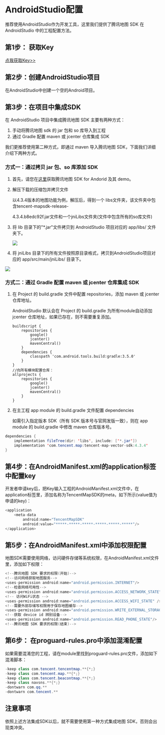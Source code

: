 # AndroidStudio配置

推荐使用AndroidStudio作为开发工具，这里我们提供了腾讯地图 SDK 在 AndroidStudio 中的工程配置方法。

## 第1步： 获取Key

[点我获取Key>>](/mobile/AndroidMapSDK/developerGuide/getKey)

##  第2步：创建AndroidStudio项目

在AndroidStudio中创建一个空的Android项目。

## 第3步：在项目中集成SDK
在 AndroidStudio 项目中集成腾讯地图 SDK 主要有两种方式：

1. 手动将腾讯地图 sdk 的 jar 包和 so 库导入到工程
2. 通过 Gradle 配置 maven 或 jcenter 仓库集成 SDK

我们更推荐使用第二种方式，即通过 maven 导入腾讯地图 SDK，下面我们详细介绍下两种方式。

### 方式一：通过拷贝 jar 包、so 库添加 SDK

1. 首先，请您在[这里](https://lbs.qq.com/android_v1/log.html)获取腾讯地图 SDK for Andorid 及其 demo。

2. 解压下载的压缩包并拷贝文件

   以4.3.4版本的地图功能为例，解压后，得到一个 libs文件夹，该文件夹中包含tencent-mapsdk-release-

   4.3.4.b8edc92f.jar文件和一个jniLibs文件夹(文件中包含所有的so库文件)

3. 将 lib 目录下的"*.jar"文件拷贝到 AndroidStudio 项目对应的 app/libs/ 文件夹下。

   ![](http://p.qpic.cn/lbsconsole/0/74ce56c91a50a1fd7c9a4535e5dcfe82/0)

4. 将 jniLibs 目录下的所有文件按照原目录格式，拷贝到AndroidStudio项目对应的 app/src/main/jniLibs/ 目录下。

![](http://p.qpic.cn/lbsconsole/0/7fc1ca0c53da067e9bcdc87ca4829087/0)
### 方式二：通过 Gradle 配置 maven 或 jcenter 仓库集成 SDK

1. 在 Project 的 build.gradle 文件中配置 repositories，添加 maven 或 jcenter 仓库地址。

   AndroidStudio 默认会在 Project 的 build.gradle 为所有module自动添加 jcenter 仓库地址，如果已存在，则不需要重复添加。

   ```
   buildscript {
       repositories {
           google()
           jcenter()
           mavenCentral()
       }
       dependencies {
           classpath 'com.android.tools.build:gradle:3.5.0'
       }
   }
   //向所有模块配置仓库：
   allprojects {
       repositories {
           google()
           jcenter()
           mavenCentral()
       }
   }
   ```

2. 在主工程 app module 的 build.gradle 文件配置 dependencies

   如需引入指定版本 SDK（所有 SDK 版本号与官网发版一致），则在 app module 的 build.gradle 中修改 maven 仓库版本号。

```java 
dependencies {
    implementation fileTree(dir: 'libs', include: ['*.jar'])
    implementation 'com.tencent.map:tencent-map-vector-sdk:4.3.4'
}
```
## 第4步：在AndroidManifest.xml的application标签中配置key
开发者申请key后，把Key输入工程的AndroidManifest.xml文件中，在application标签里，添加名称为TencentMapSDK的meta，如下所示(value值为申请的key)：

```java
<application
	<meta-data
        android:name="TencentMapSDK"
        android:value="*****-*****-*****-*****-*****-*****"/>
</application>
```
##  第5步：在AndroidManifest.xml中添加权限配置
地图SDK需要使用网络，访问硬件存储等系统权限，在AndroidManifest.xml文件里，添加如下权限：
```java 
<!--腾讯地图 SDK 要求的权限(开始)-->
<!--访问网络获取地图服务-->
<uses-permission android:name="android.permission.INTERNET"/>
<!--检查网络可用性-->
<uses-permission android:name="android.permission.ACCESS_NETWORK_STATE"/>
<!-- 访问WiFi状态 -->
<uses-permission android:name="android.permission.ACCESS_WIFI_STATE" />
<!--需要外部存储写权限用于保存地图缓存-->
<uses-permission android:name="android.permission.WRITE_EXTERNAL_STORAGE"/>
<!--获取 device id 辨别设备-->
<uses-permission android:name="android.permission.READ_PHONE_STATE"/>
<!--腾讯地图 SDK 要求的权限(结束)-->
```
## 第6步： 在proguard-rules.pro中添加混淆配置

如果需要混淆您的工程，请在module里找到proguard-rules.pro文件，添加如下混淆脚本：

```java
-keep class com.tencent.tencentmap.**{*;}
-keep class com.tencent.map.**{*;}
-keep class com.tencent.beacontmap.**{*;}
-keep class navsns.**{*;}
-dontwarn com.qq.**
-dontwarn com.tencent.**
```
##  注意事项

依照上述方法集成SDK以后，就不需要使用第一种方式集成地图 SDK，否则会出现类冲突。